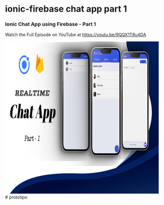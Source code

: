 # ionic-firebase chat app part 1
 ### Ionic Chat App using Firebase - Part 1
 
 Watch the Full Episode on YouTube at https://youtu.be/9QQX1T8u4DA

<img src="https://github.com/Nykz/ionic-firebase-chat-app-1/blob/main/Snapshot_2022-11-28-19.45.09.jpg" width="850" height="500" />
#   p r o t o t i p o 
 
 